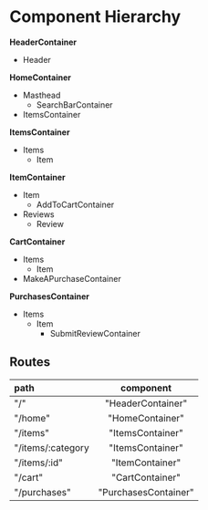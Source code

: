 # Component Hierarchy

**HeaderContainer**

* Header

**HomeContainer**

* Masthead
  * SearchBarContainer
* ItemsContainer

**ItemsContainer**

* Items
  * Item

**ItemContainer**

* Item
  * AddToCartContainer
* Reviews
  * Review

**CartContainer**

* Items
  * Item
* MakeAPurchaseContainer

**PurchasesContainer**

* Items
  * Item
    * SubmitReviewContainer

## Routes

| path                    | component               |
|:------------------------|:-----------------------:|
| "/"                     | "HeaderContainer"       |
| "/home"                 | "HomeContainer"         |
| "/items"                | "ItemsContainer"        |
| "/items/:category       | "ItemsContainer"        |
| "/items/:id"            | "ItemContainer"         |   
| "/cart"                 | "CartContainer"         |
| "/purchases"            | "PurchasesContainer"    |
